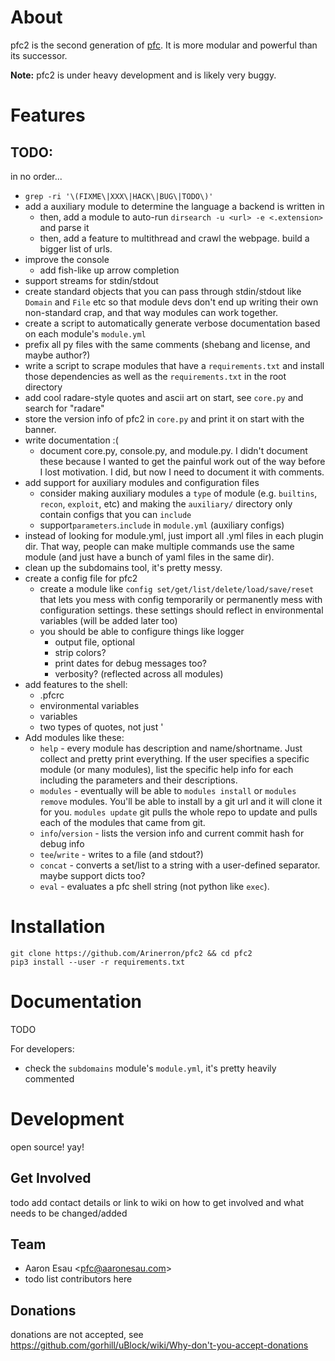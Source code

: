 # About

pfc2 is the second generation of [pfc](https://github.com/Arinerron/pfc). It is more modular and powerful than its successor.

**Note:** pfc2 is under heavy development and is likely very buggy.

# Features

## TODO:
in no order...

* `grep -ri '\(FIXME\|XXX\|HACK\|BUG\|TODO\)'`
* add a auxiliary module to determine the language a backend is written in
  * then, add a module to auto-run `dirsearch -u <url> -e <.extension>` and parse it
  * then, add a feature to multithread and crawl the webpage. build a bigger list of urls.
* improve the console
  * add fish-like up arrow completion
* support streams for stdin/stdout
* create standard objects that you can pass through stdin/stdout like `Domain` and `File` etc so that module devs don't end up writing their own non-standard crap, and that way modules can work together.
* create a script to automatically generate verbose documentation based on each module's `module.yml`
* prefix all py files with the same comments (shebang and license, and maybe author?)
* write a script to scrape modules that have a `requirements.txt` and install those dependencies as well as the `requirements.txt` in the root directory
* add cool radare-style quotes and ascii art on start, see `core.py` and search for "radare"
* store the version info of pfc2 in `core.py` and print it on start with the banner.
* write documentation :(
  * document core.py, console.py, and module.py. I didn't document these because I wanted to get the painful work out of the way before I lost motivation. I did, but now I need to document it with comments.
* add support for auxiliary modules and configuration files
  * consider making auxiliary modules a `type` of module (e.g. `builtins`, `recon`, `exploit`, etc) and making the `auxiliary/` directory only contain configs that you can `include`
  * support`parameters`.`include` in `module.yml` (auxiliary configs)
* instead of looking for module.yml, just import all .yml files in each plugin dir. That way, people can make multiple commands use the same module (and just have a bunch of yaml files in the same dir).
* clean up the subdomains tool, it's pretty messy.
* create a config file for pfc2
  * create a module like `config set/get/list/delete/load/save/reset` that lets you mess with config temporarily or permanently mess with configuration settings. these settings should reflect in environmental variables (will be added later too)
  * you should be able to configure things like logger
    * output file, optional
    * strip colors?
    * print dates for debug messages too?
    * verbosity? (reflected across all modules)
* add features to the shell:
  * .pfcrc
  * environmental variables
  * variables
  * two types of quotes, not just '
* Add modules like these:
  * `help` - every module has description and name/shortname. Just collect and pretty print everything. If the user specifies a specific module (or many modules), list the specific help info for each including the parameters and their descriptions.
  * `modules` - eventually will be able to `modules install` or `modules remove` modules. You'll be able to install by a git url and it will clone it for you. `modules update` git pulls the whole repo to update and pulls each of the modules that came from git.
  * `info`/`version` - lists the version info and current commit hash for debug info
  * `tee`/`write` - writes to a file (and stdout?)
  * `concat` - converts a set/list to a string with a user-defined separator. maybe support dicts too?
  * `eval` - evaluates a pfc shell string (not python like `exec`).

# Installation

```
git clone https://github.com/Arinerron/pfc2 && cd pfc2
pip3 install --user -r requirements.txt
```

# Documentation

TODO

For developers:
* check the `subdomains` module's `module.yml`, it's pretty heavily commented

# Development

open source! yay!

## Get Involved
todo add contact details or link to wiki on how to get involved and what needs to be changed/added

## Team
* Aaron Esau <[pfc@aaronesau.com](mailto:pfc@aaronesau.com)>
* todo list contributors here

## Donations

donations are not accepted, see https://github.com/gorhill/uBlock/wiki/Why-don't-you-accept-donations
